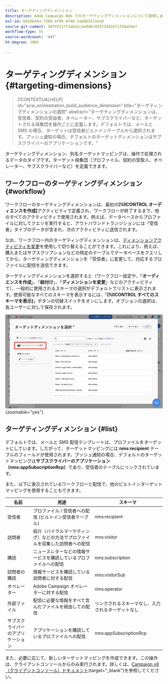 ```yaml
---
title: ターゲティングディメンション
description: Adob Campaign Web でのターゲティングディメンションについて説明します
exl-id: b910649a-7300-4f99-8f40-3a8965572ee9
source-git-commit: 3879f217f3a6a1cae0d6c924733d2ef1fd4ab9e7
workflow-type: ht
source-wordcount: '447'
ht-degree: 100%

---
```


# ターゲティングディメンション {#targeting-dimensions}

>[!CONTEXTUALHELP]
>id="acw_orchestration_build_audience_dimension"
>title="ターゲティングディメンションの選択"
>abstract="ターゲティングディメンションは、受信者、契約の受益者、オペレーター、サブスクライバーなど、ターゲットされる母集団を操作ごとに定義します。デフォルトでは、メールと SMS の場合、ターゲットは受信者ビルトインテーブルから選択されます。プッシュ通知の場合、デフォルトのターゲットディメンションはサブスクライバーのアプリケーションです。"

ターゲティングディメンション、別名ターゲットマッピングは、操作で処理されるデータのタイプです。ターゲット母集団（プロファイル、契約の受取人、オペレーター、サブスクライバーなど）を定義できます。

## ワークフローのターゲティングディメンション {#workflow}

ワークフローのターゲティングディメンションは、最初の&#x200B;**[!UICONTROL オーディエンスを作成]**&#x200B;アクティビティで定義され、ワークフローが終了するまで、他のすべてのアクティビティで使用されます。例えば、データベースからプロファイルに対してクエリを実行すると、アウトバウンドトランジションには「受信者」タイプのデータが含まれ、次のアクティビティに送信されます。

なお、ワークフロー内のターゲティングディメンションは、[ディメンションアクティビティを変更](../workflows/activities/change-dimension.md)を使用して切り替えることができます。これにより、例えば、購入またはサブスクリプションなどの特定のテーブルでデータベースをクエリしてから、ターゲティングディメンションを「受信者」に変更して、対応するプロファイルに配信を送信できます。

ターゲティングディメンションを選択すると（ワークフロー設定や、「**オーディエンスを作成**」、「**紐付け**」、「**ディメンションを変更**」などのアクティビティで）、一般的に使用されるスキーマの選択がデフォルトでリストに表示されます。使用可能なすべてのスキーマを表示するには、「**[!UICONTROL すべてのスキーマを表示]**」ボタンの切替スイッチをオンにします。オプションの選択は、各ユーザーに対して保存されます。

![](assets/targeting-dimension-show-all.png){zoomable=&quot;yes&quot;}

## ターゲティングディメンション {#list}

デフォルトでは、メールと SMS 配信テンプレートは、プロファイルをターゲットにしています。したがって、ターゲットマッピングには **nms:recipient** テーブルのフィールドが使用されます。プッシュ通知の場合、デフォルトのターゲットマッピングは&#x200B;**サブスクライバーのアプリケーション（nms:appSubscriptionRcp）**&#x200B;であり、受信者のテーブルにリンクされています。

また、以下に表示されているワークフローと配信で、他のビルトインターゲットマッピングを使用することもできます。

| 名前 | 用途 | スキーマ |
|---|---|---|
| 受信者 | プロファイル / 受信者への配信 (ビルトイン受信者テーブル) | nms:recipient |
| 訪問者 | 紹介（バイラルマーケティング）などの方法でプロファイルを収集した訪問者への配信 | mns:visitor |
| 購読 | ニュースレターなどの情報サービスを購読しているプロファイルへの配信 | nms:subscription |
| 訪問者の購読 | 情報サービスを購読している訪問者に対する配信 | nms:visitorSub |
| オペレーター | Adobe Campaign オペレーターに対する配信 | nms:operator |
| 外部ファイル | 配信に必要な情報をすべて含んだファイルを経由しての配信 | リンクされるスキーマなし、入力されるターゲットなし |
| サブスクライバーのアプリケーション | アプリケーションを購読しているプロファイルへの配信 | nms:appSubscriptionRcp |

また、必要に応じて、新しいターゲットマッピングを作成できます。この操作は、クライアントコンソールからのみ実行されます。詳しくは、[Campaign v8（クライアントコンソール）ドキュメント](https://experienceleague.adobe.com/docs/campaign/campaign-v8/audience/add-profiles/target-mappings.html?lang=ja#new-mapping){target="_blank"}を参照してください。
